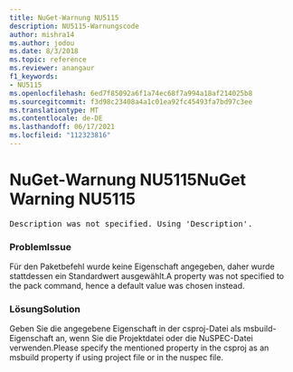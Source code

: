 ```yaml
---
title: NuGet-Warnung NU5115
description: NU5115-Warnungscode
author: mishra14
ms.author: jodou
ms.date: 8/3/2018
ms.topic: reference
ms.reviewer: anangaur
f1_keywords:
- NU5115
ms.openlocfilehash: 6ed7f85092a6f1a74ec68f7a994a18af214025b8
ms.sourcegitcommit: f3d98c23408a4a1c01ea92fc45493fa7bd97c3ee
ms.translationtype: MT
ms.contentlocale: de-DE
ms.lasthandoff: 06/17/2021
ms.locfileid: "112323816"
---
```

# <a name="nuget-warning-nu5115"></a><span data-ttu-id="23898-103">NuGet-Warnung NU5115</span><span class="sxs-lookup"><span data-stu-id="23898-103">NuGet Warning NU5115</span></span>
<pre>Description was not specified. Using 'Description'.</pre>

### <a name="issue"></a><span data-ttu-id="23898-104">Problem</span><span class="sxs-lookup"><span data-stu-id="23898-104">Issue</span></span>

<span data-ttu-id="23898-105">Für den Paketbefehl wurde keine Eigenschaft angegeben, daher wurde stattdessen ein Standardwert ausgewählt.</span><span class="sxs-lookup"><span data-stu-id="23898-105">A property was not specified to the pack command, hence a default value was chosen instead.</span></span>


### <a name="solution"></a><span data-ttu-id="23898-106">Lösung</span><span class="sxs-lookup"><span data-stu-id="23898-106">Solution</span></span>

<span data-ttu-id="23898-107">Geben Sie die angegebene Eigenschaft in der csproj-Datei als msbuild-Eigenschaft an, wenn Sie die Projektdatei oder die NuSPEC-Datei verwenden.</span><span class="sxs-lookup"><span data-stu-id="23898-107">Please specify the mentioned property in the csproj as an msbuild property if using project file or in the nuspec file.</span></span>

